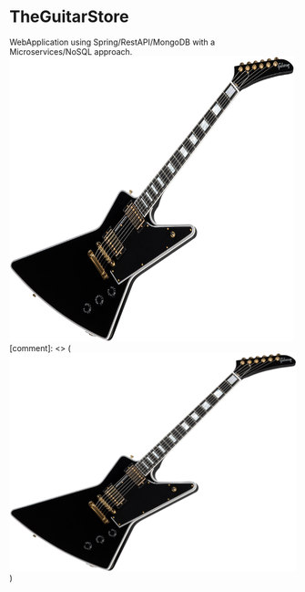 # TheGuitarStore
WebApplication using  Spring/RestAPI/MongoDB with a Microservices/NoSQL approach.
<img src="https://github.com/MrJulian99/TheGuitarStore/blob/master/the-guitar-store/OtherResources/explorer1.png" width="500" height="500">
[comment]: <> (![Image](https://github.com/MrJulian99/TheGuitarStore/blob/master/the-guitar-store/OtherResources/explorer1.png?raw=true))
